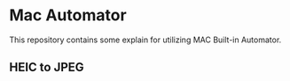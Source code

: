 
# Mac Automator

This repository contains some explain for utilizing MAC Built-in Automator. 


## HEIC to JPEG
